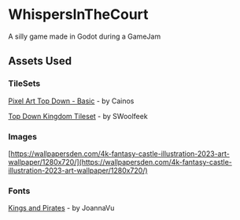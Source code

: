 # WhispersInTheCourt

A silly game made in Godot during a GameJam

## Assets Used

### TileSets

[Pixel Art Top Down - Basic](https://cainos.itch.io/pixel-art-top-down-basic) - by Cainos

[Top Down Kingdom Tileset](https://swoolfeek.itch.io/king-tileset?download) - by SWoolfeek

### Images

[https://wallpapersden.com/4k-fantasy-castle-illustration-2023-art-wallpaper/1280x720/](https://wallpapersden.com/4k-fantasy-castle-illustration-2023-art-wallpaper/1280x720/)

### Fonts

[Kings and Pirates](https://www.fontspace.com/kings-and-pirates-font-f93224) - by JoannaVu
